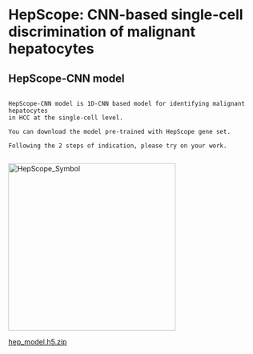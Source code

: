 # **HepScope: CNN-based single-cell discrimination of malignant hepatocytes**

## HepScope-CNN model


```

HepScope-CNN model is 1D-CNN based model for identifying malignant hepatocytes
in HCC at the single-cell level.

You can download the model pre-trained with HepScope gene set.  

Following the 2 steps of indication, please try on your work.


```
<img width="334" alt="HepScope_Symbol" src="https://github.com/HepScope/HepScope/assets/155046754/ec42a7eb-80f1-44d5-93fc-679bafd889d4">


[hep_model.h5.zip](https://github.com/HepScope/HepScope/files/13783760/hep_model.h5.zip)



